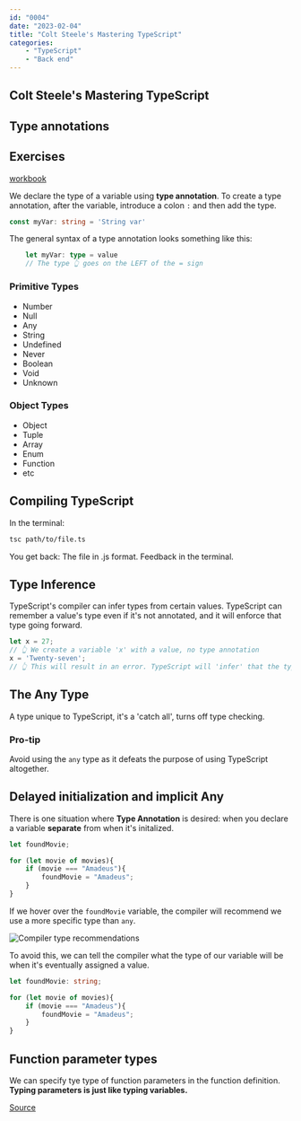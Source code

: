 ```yaml
---
id: "0004"
date: "2023-02-04"
title: "Colt Steele's Mastering TypeScript"
categories: 
    - "TypeScript"
    - "Back end"
---
```



## Colt Steele's Mastering TypeScript

## Type annotations

## Exercises

[workbook](./Notes.md)

We declare the type of a variable using **type annotation**. To create a type annotation, after the variable, introduce a colon `:` and then add the type.

```TypeScript
const myVar: string = 'String var'
```

The general syntax of a type annotation looks something like this:

```TypeScript
    let myVar: type = value
    // The type 👆 goes on the LEFT of the = sign
```

### Primitive Types

- Number
- Null
- Any
- String
- Undefined
- Never
- Boolean
- Void
- Unknown

### Object Types

- Object
- Tuple
- Array
- Enum
- Function
- etc

## Compiling TypeScript

In the terminal:

```Bash
tsc path/to/file.ts
```

You get back:
The file in .js format.
Feedback in the terminal.

## Type Inference

TypeScript's compiler can infer types from certain values. TypeScript can remember a value's type even if it's not annotated, and it will enforce that type going forward.

```TypeScript
let x = 27;
// 👆 We create a variable 'x' with a value, no type annotation
x = 'Twenty-seven';
// 👆 This will result in an error. TypeScript will 'infer' that the type is number and will enforce it
```

## The Any Type

A type unique to TypeScript, it's a 'catch all', turns off type checking.

### Pro-tip

Avoid using the `any` type as it defeats the purpose of using TypeScript altogether.

## Delayed initialization and implicit Any

There is one situation where **Type Annotation** is desired: when you declare a variable **separate** from when it's initalized.

```TypeScript
let foundMovie;

for (let movie of movies){
    if (movie === "Amadeus"){
        foundMovie = "Amadeus";
    }
}
```

If we hover over the `foundMovie` variable, the compiler will recommend we use a more specific type than `any`.

![Compiler type recommendations](./assets/compiler-type-suggestions.png)

To avoid this, we can tell the compiler what the type of our variable will be when it's eventually assigned a value.

```TypeScript
let foundMovie: string;

for (let movie of movies){
    if (movie === "Amadeus"){
        foundMovie = "Amadeus";
    }
}
```

## Function parameter types

We can specify tye type of function parameters in the function definition.
**Typing parameters is just like typing variables.**

[Source](./functions.ts)

